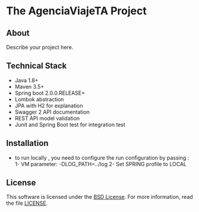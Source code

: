 # The AgenciaViajeTA Project

## About

Describe your project here.

## Technical Stack

- Java 1.8+
- Maven 3.5+
- Spring boot 2.0.0.RELEASE+
- Lombok abstraction
- JPA with H2 for explanation
- Swagger 2 API documentation
- REST API model validation 
- Junit and Spring Boot test for integration test

## Installation

-  to run locally , you need to configure the run configuration by passing :
1- VM parameter: -DLOG_PATH=../log
2- Set SPRING profile to LOCAL 

## License

This software is licensed under the [BSD License][BSD]. For more information, read the file [LICENSE](LICENSE).

[BSD]: https://opensource.org/licenses/BSD-3-Clause
